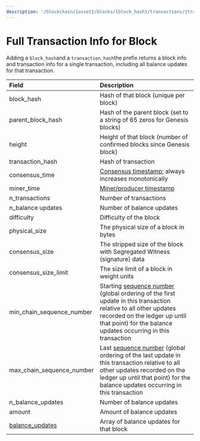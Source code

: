```yaml
---
description: '/blockchain/{asset}/blocks/{block_hash}/transactions/{transaction_hash}'
---
```


# Full Transaction Info for Block

Adding a `block_hash`and a `transaction_hash`the prefix returns a block info and transaction info for a single transaction, including all  balance updates for that transaction. 

| Field | Description |
| :--- | :--- |
| block\_hash | Hash of that block \(unique per block\) |
| parent\_block\_hash | Hash of the parent block \(set to a string of 65 zeros for Genesis blocks\) |
| height | Height of that block \(number of confirmed blocks since Genesis block\) |
| transaction\_hash | Hash of transaction |
| consensus\_time | [Consensus timestamp](../../atlas-overview.md#consensus-timestamp); always increases monotonically |
| miner\_time | [Miner/producer timestamp](../../atlas-overview.md#miner-timestamps) |
| n\_transactions | Number of transactions |
| n\_balance updates | Number of balance updates |
| difficulty | Difficulty of the block |
| physical\_size | The physical size of a block in bytes |
| consensus\_size | The stripped size of the block with Segregated Witness \(signature\) data |
| consensus\_size\_limit | The size limit of a block in weight units |
| min\_chain\_sequence\_number | Starting [sequence number](https://app.gitbook.com/@knowledge-coinmetrics/s/test-documents/~/drafts/-MVObHsqKxAoYlUFDMjZ/atlas-overview#chain-sequencing) \(global ordering of the first update in this transaction relative to all other updates recorded on the ledger up until that point\) for the balance updates occurring in this transaction |
| max\_chain\_sequence\_number | Last [sequence number](https://app.gitbook.com/@knowledge-coinmetrics/s/test-documents/~/drafts/-MVObHsqKxAoYlUFDMjZ/atlas-overview#chain-sequencing) \(global ordering of the last update in this transaction relative to all other updates recorded on the ledger up until that point\) for the balance updates occurring in this transaction |
| n\_balance\_updates | Number of balance updates |
| amount | Amount of balance updates |
| [balance\_updates](../../balance-updates.md) | Array of balance updates for that block |

